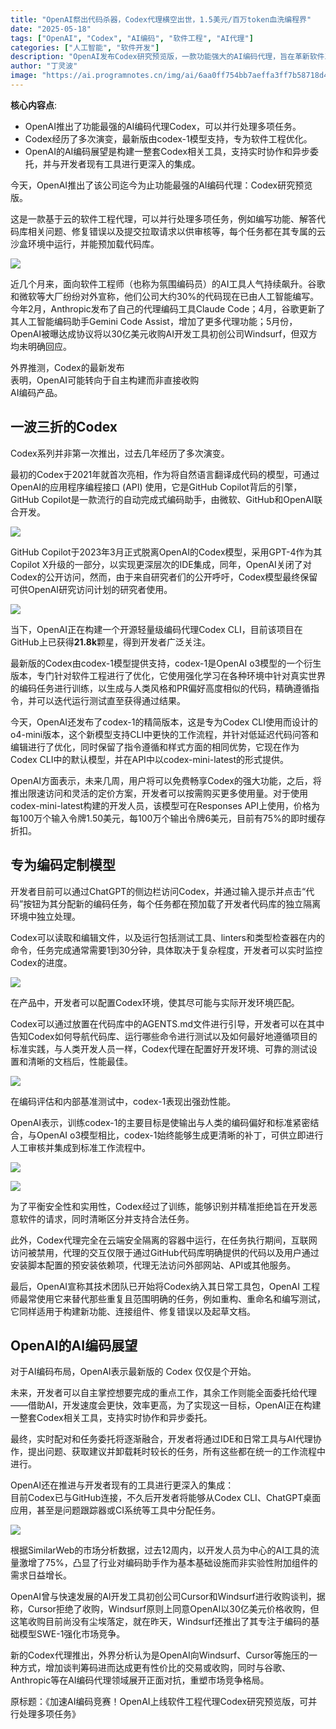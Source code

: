```yaml
---
title: "OpenAI祭出代码杀器，Codex代理横空出世，1.5美元/百万token血洗编程界"
date: "2025-05-18"
tags: ["OpenAI", "Codex", "AI编码", "软件工程", "AI代理"]
categories: ["人工智能", "软件开发"]
description: "OpenAI发布Codex研究预览版，一款功能强大的AI编码代理，旨在革新软件工程。"
author: "丁灵波"
image: "https://ai.programnotes.cn/img/ai/6aa0ff754bb7aeffa3ff7b58718d4831.png"
---
```



**核心内容点**:
- OpenAI推出了功能最强的AI编码代理Codex，可以并行处理多项任务。
- Codex经历了多次演变，最新版由codex-1模型支持，专为软件工程优化。
- OpenAI的AI编码展望是构建一整套Codex相关工具，支持实时协作和异步委托，并与开发者现有工具进行更深入的集成。
  
今天，OpenAI推出了该公司迄今为止功能最强的AI编码代理：Codex研究预览版。  
  
这是一款基于云的软件工程代理，可以并行处理多项任务，例如编写功能、解答代码库相关问题、修复错误以及提交拉取请求以供审核等，每个任务都在其专属的云沙盒环境中运行，并能预加载代码库。  
  
![](https://ai.programnotes.cn/img/ai/a42dbbdce290e033621043b8aaa2ac82.png)  
  
近几个月来，面向软件工程师（也称为氛围编码员）的AI工具人气持续飙升。谷歌和微软等大厂纷纷对外宣称，他们公司大约30%的代码现在已由人工智能编写。今年2月，Anthropic发布了自己的代理编码工具Claude Code；4月，谷歌更新了其人工智能编码助手Gemini Code Assist，增加了更多代理功能；5月份，OpenAI被曝达成协议将以30亿美元收购AI开发工具初创公司Windsurf，但双方均未明确回应。  
  
外界推测，Codex的最新发布  
表明，OpenAI可能转向于自主构建而非直接收购  
AI编码产品。  
  
## **一波三折的Codex**  
  
Codex系列并非第一次推出，过去几年经历了多次演变。  
    
最初的Codex于2021年就首次亮相，作为将自然语言翻译成代码的模型，可通过OpenAI的应用程序编程接口 (API) 使用，它是GitHub Copilot背后的引擎，GitHub Copilot是一款流行的自动完成式编码助手，由微软、GitHub和OpenAI联合开发。  
  
![](https://ai.programnotes.cn/img/ai/86d59fd8d064b4c359563523ef1bddc4.png)  
  
  
GitHub Copilot于2023年3月正式脱离OpenAI的Codex模型，采用GPT-4作为其Copilot X升级的一部分，以实现更深层次的IDE集成，同年，OpenAI关闭了对Codex的公开访问，然而，由于来自研究者们的公开呼吁，Codex模型最终保留可供OpenAI研究访问计划的研究者使用。  
  
![](https://ai.programnotes.cn/img/ai/6aa0ff754bb7aeffa3ff7b58718d4831.png)  
  
当下，OpenAI正在构建一个开源轻量级编码代理Codex CLI，目前该项目在  GitHub上已获得**21.8k**颗星，得到开发者广泛关注。  
  
最新版的Codex由codex-1模型提供支持，codex-1是OpenAI o3模型的一个衍生版本，专门针对软件工程进行了优化，它使用强化学习在各种环境中针对真实世界的编码任务进行训练，以生成与人类风格和PR偏好高度相似的代码，精确遵循指令，并可以迭代运行测试直至获得通过结果。  
  
今天，OpenAI还发布了codex-1的精简版本，这是专为Codex CLI使用而设计的o4-mini版本，这个新模型支持CLI中更快的工作流程，并针对低延迟代码问答和编辑进行了优化，同时保留了指令遵循和样式方面的相同优势，它现在作为Codex CLI中的默认模型，并在API中以codex-mini-latest的形式提供。  
  
OpenAI方面表示，未来几周，用户将可以免费畅享Codex的强大功能，之后，将推出限速访问和灵活的定价方案，开发者可以按需购买更多使用量。对于使用codex-mini-latest构建的开发人员，该模型可在Responses API上使用，价格为每100万个输入令牌1.50美元，每100万个输出令牌6美元，目前有75%的即时缓存折扣。  
  
## **专为编码定制模型**  
  
开发者目前可以通过ChatGPT的侧边栏访问Codex，并通过输入提示并点击“代码”按钮为其分配新的编码任务，每个任务都在预加载了开发者代码库的独立隔离环境中独立处理。  
  
Codex可以读取和编辑文件，以及运行包括测试工具、linters和类型检查器在内的命令，任务完成通常需要1到30分钟，具体取决于复杂程度，开发者可以实时监控Codex的进度。  
  
![](https://ai.programnotes.cn/img/ai/4390b190dc2216eb5bc8b2dc616d2d4a.gif)  
  
在产品中，开发者可以配置Codex环境，使其尽可能与实际开发环境匹配。  
  
Codex可以通过放置在代码库中的AGENTS.md文件进行引导，开发者可以在其中告知Codex如何导航代码库、运行哪些命令进行测试以及如何最好地遵循项目的标准实践，与人类开发人员一样，Codex代理在配置好开发环境、可靠的测试设置和清晰的文档后，性能最佳。   
  
![](https://ai.programnotes.cn/img/ai/cec9ddd06c4e928118b7875d2c778b4d.png)  
  
在编码评估和内部基准测试中，codex-1表现出强劲性能。  
  
OpenAI表示，训练codex-1的主要目标是使输出与人类的编码偏好和标准紧密结合，与OpenAI o3模型相比，codex-1始终能够生成更清晰的补丁，可供立即进行人工审核并集成到标准工作流程中。  
  
![](https://ai.programnotes.cn/img/ai/8cd113d3c956db2e87dcf849d9ad8777.png)  
  
![](https://ai.programnotes.cn/img/ai/d4dca4159ed475781342a1ea9b02f43c.png)  
  
为了平衡安全性和实用性，Codex经过了训练，能够识别并精准拒绝旨在开发恶意软件的请求，同时清晰区分并支持合法任务。  
  
此外，Codex代理完全在云端安全隔离的容器中运行，在任务执行期间，互联网访问被禁用，代理的交互仅限于通过GitHub代码库明确提供的代码以及用户通过安装脚本配置的预安装依赖项，代理无法访问外部网站、API或其他服务。  
  
最后，OpenAI宣称其技术团队已开始将Codex纳入其日常工具包，OpenAI 工程师最常使用它来替代那些重复且范围明确的任务，例如重构、重命名和编写测试，  
它同样适用于构建新功能、连接组件、修复错误以及起草文档。  
  
## **OpenAI的AI编码展望**  
  
对于AI编码布局，OpenAI表示最新版的 Codex 仅仅是个开始。  
  
未来，开发者可以自主掌控想要完成的重点工作，其余工作则能全面委托给代理——借助AI，开发速度会更快，效率更高，为了实现这一目标，OpenAI正在构建一整套Codex相关工具，支持实时协作和异步委托。  
  
最终，实时配对和任务委托将逐渐融合，开发者将通过IDE和日常工具与AI代理协作，提出问题、获取建议并卸载耗时较长的任务，所有这些都在统一的工作流程中进行。  
  
OpenAI还在推进与开发者现有的工具进行更深入的集成：  
目前Codex已与GitHub连接，不久后开发者将能够从Codex CLI、ChatGPT桌面应用，甚至是问题跟踪器或CI系统等工具中分配任务。  
  
![](https://ai.programnotes.cn/img/ai/224ee15baf8f3998be26b5b0a1f26542.jpeg)  
  
根据SimilarWeb的市场分析数据，过去12周内，以开发人员为中心的AI工具的流量激增了75%，凸显了行业对编码助手作为基本基础设施而非实验性附加组件的需求日益增长。  
  
OpenAI曾与快速发展的AI开发工具初创公司Cursor和Windsurf进行收购谈判，据称，Cursor拒绝了收购，Windsurf原则上同意OpenAI以30亿美元价格收购，但这笔收购目前尚没有尘埃落定，就在昨天，Windsurf还推出了其专注于编码的基础模型SWE-1强化市场竞争。  
  
新的Codex代理推出，外界分析认为是OpenAI向Windsurf、Cursor等施压的一种方式，增加谈判筹码进而达成更有性价比的交易或收购，同时与谷歌、Anthropic等在AI编码代理领域展开正面对抗，重塑市场竞争格局。  
  
原标题：《加速AI编码竞赛！OpenAI上线软件工程代理Codex研究预览版，可并行处理多项任务》